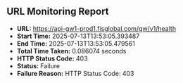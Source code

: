 ## URL Monitoring Report

- **URL:** https://api-gw1-prod1.fisglobal.com/gw/v1/health
- **Start Time:** 2025-07-13T13:53:05.393487
- **End Time:** 2025-07-13T13:53:05.479561
- **Total Time Taken:** 0.086074 seconds
- **HTTP Status Code:** 403
- **Status:** Failure
- **Failure Reason:** HTTP Status Code: 403
